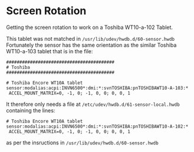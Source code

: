 # Screen Rotation

Getting the screen rotation to work on a Toshiba WT10-a-102 Tablet.

This tablet was not matched in `/usr/lib/udev/hwdb.d/60-sensor.hwdb`  
Fortunately the sensor has the same orientation as the similar Toshiba WT10-a-103 tablet that is in the file:
```
#########################################
# Toshiba
#########################################

# Toshiba Encore WT10A tablet
sensor:modalias:acpi:INVN6500*:dmi:*:svnTOSHIBA:pnTOSHIBAWT10-A-103:*
 ACCEL_MOUNT_MATRIX=0, -1, 0; -1, 0, 0; 0, 0, 1
```
It therefore only needs a file at `/etc/udev/hwdb.d/61-sensor-local.hwdb` containing the lines:
```
# Toshiba Encore WT10A tablet
sensor:modalias:acpi:INVN6500*:dmi:*:svnTOSHIBA:pnTOSHIBAWT10-A-102:*
 ACCEL_MOUNT_MATRIX=0, -1, 0; -1, 0, 0; 0, 0, 1
``` 
 as per the insructions in `/usr/lib/udev/hwdb.d/60-sensor.hwdb`
